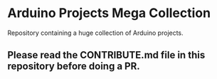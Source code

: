 # Arduino Projects Mega Collection
Repository containing a huge collection of Arduino projects.

## Please read the CONTRIBUTE.md file in this repository before doing a PR.
